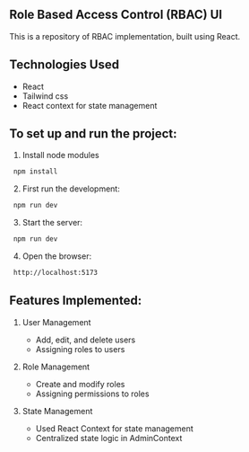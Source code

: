 ## Role Based Access Control (RBAC) UI

This is a repository of RBAC implementation, built using React.

## Technologies Used

* React
* Tailwind css
* React context for state management

## To set up and run the project:

1. Install node modules

```bash
 npm install
```

2. First run the development:

```bash
 npm run dev
```

3. Start the server:

```bash
 npm run dev
```

4. Open the browser:

```bash
 http://localhost:5173
```

## Features Implemented:

1. User Management

   * Add, edit, and delete users
   * Assigning roles to users

2. Role Management

   * Create and modify roles
   * Assigning permissions to roles

3. State Management

   * Used React Context for state management
   * Centralized state logic in AdminContext